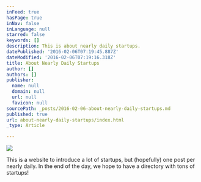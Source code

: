 ```yaml
---
inFeed: true
hasPage: true
inNav: false
inLanguage: null
starred: false
keywords: []
description: This is about nearly daily startups.
datePublished: '2016-02-06T07:19:45.887Z'
dateModified: '2016-02-06T07:19:16.318Z'
title: About Nearly Daily Startups
author: []
authors: []
publisher:
  name: null
  domain: null
  url: null
  favicon: null
sourcePath: _posts/2016-02-06-about-nearly-daily-startups.md
published: true
url: about-nearly-daily-startups/index.html
_type: Article

---
```

![](https://the-grid-user-content.s3-us-west-2.amazonaws.com/ededd662-87f5-4654-8ad2-35213cee11f3.JPG)

This is a website to introduce a lot of startups, but (hopefully) one post per nearly daily. In the end of the day, we hope to have a directory with tons of startups!